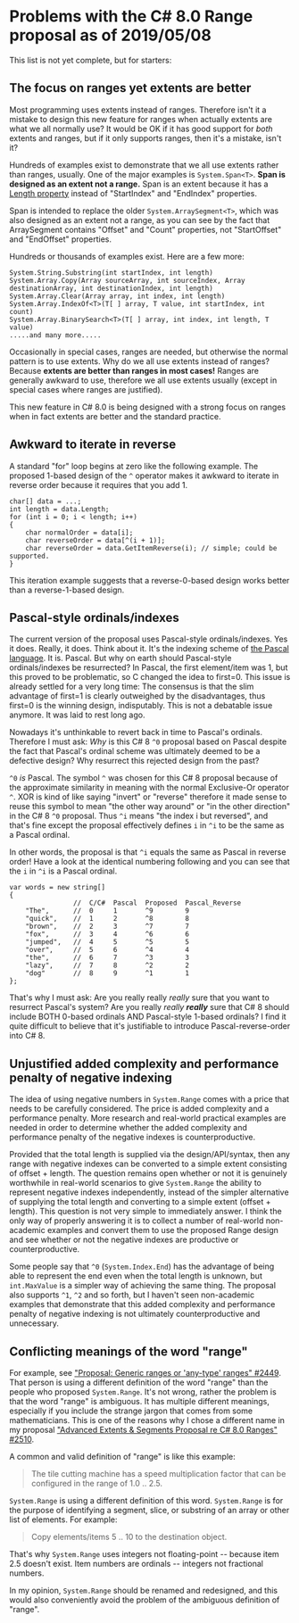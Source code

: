 # Problems with the C# 8.0 Range proposal as of 2019/05/08

This list is not yet complete, but for starters:

## The focus on ranges yet extents are better
Most programming uses extents instead of ranges.  Therefore isn't it a mistake to design this new feature for ranges when actually extents are what we all normally use?   It would be OK if it has good support for _both_ extents and ranges, but if it only supports ranges, then it's a mistake, isn't it?

Hundreds of examples exist to demonstrate that we all use extents rather than ranges, usually.   One of the major examples is `System.Span<T>`.   **Span is designed as an extent not a range.**  Span is an extent because it has a [Length property](https://docs.microsoft.com/en-us/dotnet/api/system.span-1.length) instead of "StartIndex" and "EndIndex" properties.

Span is intended to replace the older `System.ArraySegment<T>`, which was also designed as an extent not a range, as you can see by the fact that ArraySegment contains "Offset" and "Count" properties, not "StartOffset" and "EndOffset" properties.

Hundreds or thousands of examples exist.  Here are a few more:
```
System.String.Substring(int startIndex, int length)
System.Array.Copy(Array sourceArray, int sourceIndex, Array destinationArray, int destinationIndex, int length)
System.Array.Clear(Array array, int index, int length)
System.Array.IndexOf<T>(T[ ] array, T value, int startIndex, int count)
System.Array.BinarySearch<T>(T[ ] array, int index, int length, T value)
.....and many more.....
```

Occasionally in special cases, ranges are needed, but otherwise the normal pattern is to use extents.
Why do we all use extents instead of ranges?  Because **extents are better than ranges in most cases!**   Ranges are generally awkward to use, therefore we all use extents usually (except in special cases where ranges are justified).

This new feature in C# 8.0 is being designed with a strong focus on ranges when in fact extents are better and the standard practice. 


## Awkward to iterate in reverse
A standard "for" loop begins at zero like the following example.  The proposed 1-based design of the `^` operator makes it awkward to iterate in reverse order because it requires that you add 1.
```
char[] data = ...;
int length = data.Length;
for (int i = 0; i < length; i++)
{
    char normalOrder = data[i];
    char reverseOrder = data[^(i + 1)];
    char reverseOrder = data.GetItemReverse(i); // simple; could be supported.
}
```
This iteration example suggests that a reverse-0-based design works better than a reverse-1-based design.


## Pascal-style ordinals/indexes
The current version of the proposal uses Pascal-style ordinals/indexes.  Yes it does.  Really, it does.  Think about it.  It's the indexing scheme of [the Pascal language](https://en.wikipedia.org/wiki/Pascal_(programming_language)).  It is.  Pascal.  But why on earth should Pascal-style ordinals/indexes be resurrected?  In Pascal, the first element/item was 1, but this proved to be problematic, so C changed the idea to first=0.  This issue is already settled for a very long time:  The consensus is that the slim advantage of first=1 is clearly outweighed by the disadvantages, thus first=0 is the winning design, indisputably.  This is not a debatable issue anymore.  It was laid to rest long ago.

Nowadays it's unthinkable to revert back in time to Pascal's ordinals.  Therefore I must ask:  _Why_ is this C# 8 `^0` proposal based on Pascal despite the fact that Pascal's ordinal scheme was ultimately deemed to be a defective design?  Why resurrect this rejected design from the past?

`^0` _is_ Pascal.  The symbol `^` was chosen for this C# 8 proposal because of the approximate similarity in meaning with the normal Exclusive-Or operator `^`.  XOR is kind of like saying "invert" or "reverse" therefore it made sense to reuse this symbol to mean "the other way around" or "in the other direction" in the C# 8 `^0` proposal.  Thus `^i` means "the index i but reversed", and that's fine except the proposal effectively defines `i` in `^i` to be the same as a Pascal ordinal.

In other words, the proposal is that `^i` equals the same as Pascal in reverse order!  Have a look at the identical numbering following and you can see that the `i` in `^i` is a Pascal ordinal.
```
var words = new string[]
{
                //  C/C#  Pascal  Proposed  Pascal_Reverse 
    "The",      //  0     1       ^9        9
    "quick",    //  1     2       ^8        8
    "brown",    //  2     3       ^7        7
    "fox",      //  3     4       ^6        6
    "jumped",   //  4     5       ^5        5
    "over",     //  5     6       ^4        4
    "the",      //  6     7       ^3        3
    "lazy",     //  7     8       ^2        2
    "dog"       //  8     9       ^1        1
};
```

That's why I must ask:  Are you really really _really_ sure that you want to resurrect Pascal's system?  Are you really _really_ **_really_** sure that C# 8 should include BOTH 0-based ordinals AND Pascal-style 1-based ordinals?  I find it quite difficult to believe that it's justifiable to introduce Pascal-reverse-order into C# 8. 


## Unjustified added complexity and performance penalty of negative indexing
The idea of using negative numbers in `System.Range` comes with a price that needs to be carefully considered.  The price is added complexity and a performance penalty.  More research and real-world practical examples are needed in order to determine whether the added complexity and performance penalty of the negative indexes is counterproductive.  

Provided that the total length is supplied via the design/API/syntax, then any range with negative indexes can be converted to a simple extent consisting of offset + length.  The question remains open whether or not it is genuinely worthwhile in real-world scenarios to give `System.Range` the ability to represent negative indexes independently, instead of the simpler alternative of supplying the total length and converting to a simple extent (offset + length).  This question is not very simple to immediately answer.  I think the only way of properly answering it is to collect a number of real-world non-academic examples and convert them to use the proposed Range design and see whether or not the negative indexes are productive or counterproductive.

Some people say that `^0` (`System.Index.End`) has the advantage of being able to represent the end even when the total length is unknown, but `int.MaxValue` is a simpler way of achieving the same thing.  The proposal also supports `^1`, `^2` and so forth, but I haven't seen non-academic examples that demonstrate that this added complexity and performance penalty of negative indexing is not ultimately counterproductive and unnecessary.


## Conflicting meanings of the word "range"
For example, see ["Proposal: Generic ranges or 'any-type' ranges" #2449](https://github.com/dotnet/csharplang/issues/2449).  That person is using a different definition of the word "range" than the people who proposed `System.Range`.  It's not wrong, rather the problem is that the word "range" is ambiguous.  It has multiple different meanings, especially if you include the strange jargon that comes from some mathematicians.  This is one of the reasons why I chose a different name in my proposal ["Advanced Extents & Segments Proposal re C# 8.0 Ranges" #2510](https://github.com/dotnet/csharplang/issues/2510).

A common and valid definition of "range" is like this example:  
> The tile cutting machine has a speed multiplication factor that can be configured in the range of 1.0 .. 2.5.

`System.Range` is using a different definition of this word.  `System.Range` is for the purpose of identifying a segment, slice, or substring of an array or other list of elements.  For example:  
> Copy elements/items 5 .. 10 to the destination object.  

That's why `System.Range` uses integers not floating-point -- because item 2.5 doesn't exist.  Item numbers are ordinals -- integers not fractional numbers.

In my opinion, `System.Range` should be renamed and redesigned, and this would also conveniently avoid the problem of the ambiguous definition of "range".


